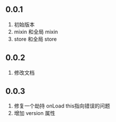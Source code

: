 ## 0.0.1

1. 初始版本
2. mixin 和全局 mixin
3. store 和全局 store

## 0.0.2

1. 修改文档

## 0.0.3

1. 修复一个劫持 onLoad this指向错误的问题
2. 增加 version 属性